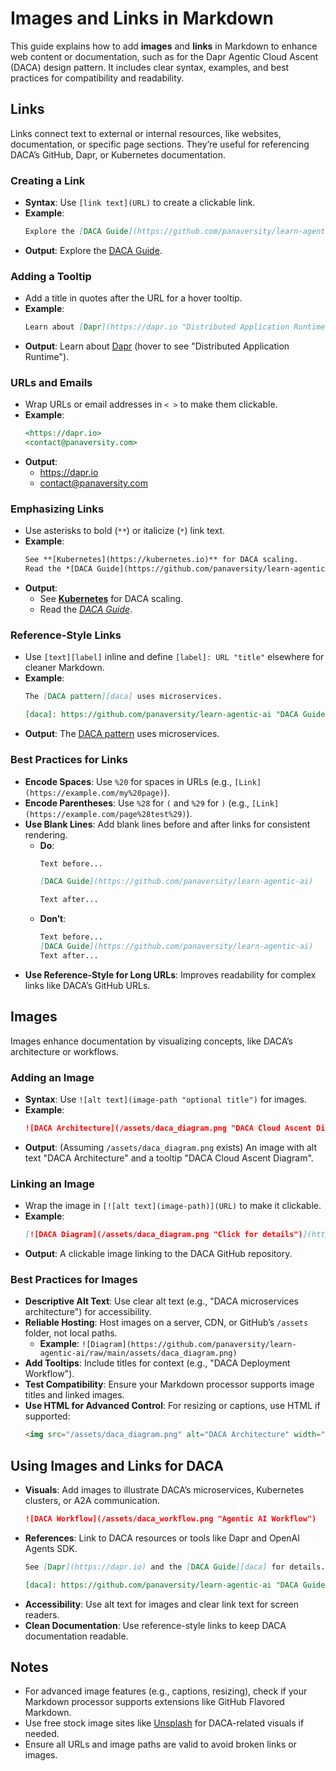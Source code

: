 # Images and Links in Markdown

This guide explains how to add **images** and **links** in Markdown to enhance web content or documentation, such as for the Dapr Agentic Cloud Ascent (DACA) design pattern. It includes clear syntax, examples, and best practices for compatibility and readability.

## Links

Links connect text to external or internal resources, like websites, documentation, or specific page sections. They’re useful for referencing DACA’s GitHub, Dapr, or Kubernetes documentation.

### Creating a Link
- **Syntax**: Use `[link text](URL)` to create a clickable link.
- **Example**:
  ```markdown
  Explore the [DACA Guide](https://github.com/panaversity/learn-agentic-ai/blob/main/comprehensive_guide_daca.md).
  ```
- **Output**: Explore the [DACA Guide](https://github.com/panaversity/learn-agentic-ai/blob/main/comprehensive_guide_daca.md).

### Adding a Tooltip
- Add a title in quotes after the URL for a hover tooltip.
- **Example**:
  ```markdown
  Learn about [Dapr](https://dapr.io "Distributed Application Runtime").
  ```
- **Output**: Learn about [Dapr](https://dapr.io) (hover to see "Distributed Application Runtime").

### URLs and Emails
- Wrap URLs or email addresses in `< >` to make them clickable.
- **Example**:
  ```markdown
  <https://dapr.io>
  <contact@panaversity.com>
  ```
- **Output**:
  - https://dapr.io
  - contact@panaversity.com

### Emphasizing Links
- Use asterisks to bold (`**`) or italicize (`*`) link text.
- **Example**:
  ```markdown
  See **[Kubernetes](https://kubernetes.io)** for DACA scaling.
  Read the *[DACA Guide](https://github.com/panaversity/learn-agentic-ai)*.
  ```
- **Output**:
  - See **[Kubernetes](https://kubernetes.io)** for DACA scaling.
  - Read the *[DACA Guide](https://github.com/panaversity/learn-agentic-ai)*.

### Reference-Style Links
- Use `[text][label]` inline and define `[label]: URL "title"` elsewhere for cleaner Markdown.
- **Example**:
  ```markdown
  The [DACA pattern][daca] uses microservices.

  [daca]: https://github.com/panaversity/learn-agentic-ai "DACA Guide"
  ```
- **Output**: The [DACA pattern](https://github.com/panaversity/learn-agentic-ai) uses microservices.

### Best Practices for Links
- **Encode Spaces**: Use `%20` for spaces in URLs (e.g., `[Link](https://example.com/my%20page)`).
- **Encode Parentheses**: Use `%28` for `(` and `%29` for `)` (e.g., `[Link](https://example.com/page%28test%29)`).
- **Use Blank Lines**: Add blank lines before and after links for consistent rendering.
  - **Do**:
    ```markdown
    Text before...

    [DACA Guide](https://github.com/panaversity/learn-agentic-ai)

    Text after...
    ```
  - **Don’t**:
    ```markdown
    Text before...
    [DACA Guide](https://github.com/panaversity/learn-agentic-ai)
    Text after...
    ```
- **Use Reference-Style for Long URLs**: Improves readability for complex links like DACA’s GitHub URLs.

## Images

Images enhance documentation by visualizing concepts, like DACA’s architecture or workflows.

### Adding an Image
- **Syntax**: Use `![alt text](image-path "optional title")` for images.
- **Example**:
  ```markdown
  ![DACA Architecture](/assets/daca_diagram.png "DACA Cloud Ascent Diagram")
  ```
- **Output**: (Assuming `/assets/daca_diagram.png` exists) An image with alt text "DACA Architecture" and a tooltip "DACA Cloud Ascent Diagram".

### Linking an Image
- Wrap the image in `[![alt text](image-path)](URL)` to make it clickable.
- **Example**:
  ```markdown
  [![DACA Diagram](/assets/daca_diagram.png "Click for details")](https://github.com/panaversity/learn-agentic-ai)
  ```
- **Output**: A clickable image linking to the DACA GitHub repository.

### Best Practices for Images
- **Descriptive Alt Text**: Use clear alt text (e.g., "DACA microservices architecture") for accessibility.
- **Reliable Hosting**: Host images on a server, CDN, or GitHub’s `/assets` folder, not local paths.
  - **Example**: `![Diagram](https://github.com/panaversity/learn-agentic-ai/raw/main/assets/daca_diagram.png)`
- **Add Tooltips**: Include titles for context (e.g., "DACA Deployment Workflow").
- **Test Compatibility**: Ensure your Markdown processor supports image titles and linked images.
- **Use HTML for Advanced Control**: For resizing or captions, use HTML if supported:
  ```markdown
  <img src="/assets/daca_diagram.png" alt="DACA Architecture" width="500">
  ```

## Using Images and Links for DACA
- **Visuals**: Add images to illustrate DACA’s microservices, Kubernetes clusters, or A2A communication.
  ```markdown
  ![DACA Workflow](/assets/daca_workflow.png "Agentic AI Workflow")
  ```
- **References**: Link to DACA resources or tools like Dapr and OpenAI Agents SDK.
  ```markdown
  See [Dapr](https://dapr.io) and the [DACA Guide][daca] for details.

  [daca]: https://github.com/panaversity/learn-agentic-ai "DACA Guide"
  ```
- **Accessibility**: Use alt text for images and clear link text for screen readers.
- **Clean Documentation**: Use reference-style links to keep DACA documentation readable.

## Notes
- For advanced image features (e.g., captions, resizing), check if your Markdown processor supports extensions like GitHub Flavored Markdown.
- Use free stock image sites like [Unsplash](https://unsplash.com) for DACA-related visuals if needed.
- Ensure all URLs and image paths are valid to avoid broken links or images.